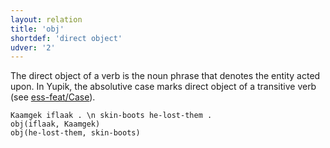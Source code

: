 ```yaml
---
layout: relation
title: 'obj'
shortdef: 'direct object'
udver: '2'
---
```


The direct object of a verb is the noun phrase that denotes the entity acted upon. In Yupik, the absolutive case marks direct object of a transitive verb (see [ess-feat/Case]()).

~~~ sdparse
Kaamgek iflaak . \n skin-boots he-lost-them .
obj(iflaak, Kaamgek)
obj(he-lost-them, skin-boots)
~~~

<!-- Interlanguage links updated St lis 3 20:59:03 CET 2021 -->
